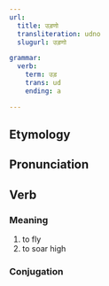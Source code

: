 ```yaml
---
url:
  title: उड़णो
  transliteration: udno
  slugurl: उड़णो

grammar: 
  verb:
    term: उड़
    trans: ud
    ending: a

---
```

## Etymology

## Pronunciation

## Verb
### Meaning
1. to fly
2. to soar high

### Conjugation
<verb-conj :grammar="grammar"></verb-conj>